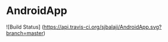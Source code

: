 AndroidApp
==========
![Build Status] (https://api.travis-ci.org/sjbalaji/AndroidApp.svg?branch=master)
